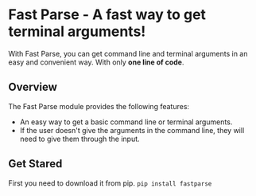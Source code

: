 # Fast Parse - A fast way to get terminal arguments!

With Fast Parse, you can get command line and terminal arguments in an easy and convenient way. With only **one line of code**.

## Overview

The Fast Parse module provides the following features:

-   An easy way to get a basic command line or terminal arguments.
-   If the user doesn't give the arguments in the command line, they will need to give them through the input.

## Get Stared

First you need to download it from pip.
`pip install fastparse`

<!-- This python package uses argparse behind the scene to give the developer the best experience with a simple, yet fast way to get command line or terminal arguments. -->
